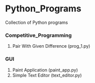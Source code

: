 # Python_Programs

Collection of Python programs

### Competitive_Programming
1. Pair With Given Difference (prog_1.py)

### GUI
1. Paint Application (paint_app.py)
2. Simple Text Editor (text_editor.py)
